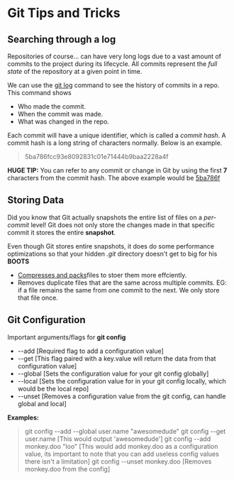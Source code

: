 # Git Tips and Tricks

## Searching through a log
Repositories of course... can have very long logs due to a vast amount of commits to the project during its lifecycle. All commits represent the *full state* of the repository at a given point in time.

We can use the <ins>git log</ins> command to see the history of commits in a repo. This command shows
- Who made the commit.
- When the commit was made.
- What was changed in the repo.

Each commit will have a unique identifier, which is called a *commit hash*. A commit hash is a long string of characters normally. Below is an example.

> 5ba786fcc93e8092831c01e71444b9baa2228a4f

**HUGE TIP:** You can refer to any commit or change in Git by using the first **7** characters from the commit hash. The above example would be <ins>5ba786f</ins>

## Storing Data
Did you know that Git actually snapshots the entire list of files on a *per-commit* level! Git does not only store the changes made in that specific commit it stores the entire **snapshot**.

Even though Git stores entire snapshots, it does do some performance optimizations so that your hidden *.git* directory doesn't get to big for his **BOOTS**

- [Compresses and packs](https://git-scm.com/book/en/v2/Git-Internals-Packfiles)files to stoer them more effciently.
- Removes duplicate files that are the same across multiple commits. EG: if a file remains the same from one commit to the next. We only store that file once.

## Git Configuration
Important arguments/flags for **git config**
- --add    [Required flag to add a configuration value]
- --get    [This flag paired with a key.value will return the data from that configuration value]
- --global [Sets the configuration value for your git config globally]
- --local  [Sets the configuration value for in your git config locally, which would be the local repo]
- --unset  [Removes a configuration value from the git config, can handle global and local]

**Examples:**
> git config --add --global user.name "awesomedude"
> git config --get user.name    [This would output 'awesomedude']
> git config --add monkey.doo "loo" [This would add monkey.doo as a configuration value, its important to note that you can add useless config values there isn't a limitation]
> git config --unset monkey.doo [Removes monkey.doo from the config]
